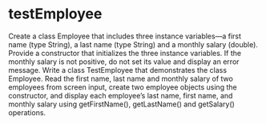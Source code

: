 # testEmployee
Create a class Employee that includes three instance variables—a first name (type String), a last name (type String) and a monthly salary (double). Provide a constructor that initializes the three instance variables. If the monthly salary is not positive, do not set its value and display an error message. Write a class TestEmployee that demonstrates the class Employee. Read the first name, last name and monthly salary of two employees from screen input, create two employee objects using the constructor, and display each employee’s last name, first name, and monthly salary using getFirstName(), getLastName() and getSalary() operations.
